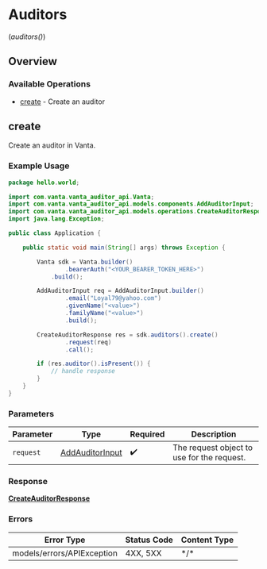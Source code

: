 # Auditors
(*auditors()*)

## Overview

### Available Operations

* [create](#create) - Create an auditor

## create

Create an auditor in Vanta.

### Example Usage

```java
package hello.world;

import com.vanta.vanta_auditor_api.Vanta;
import com.vanta.vanta_auditor_api.models.components.AddAuditorInput;
import com.vanta.vanta_auditor_api.models.operations.CreateAuditorResponse;
import java.lang.Exception;

public class Application {

    public static void main(String[] args) throws Exception {

        Vanta sdk = Vanta.builder()
                .bearerAuth("<YOUR_BEARER_TOKEN_HERE>")
            .build();

        AddAuditorInput req = AddAuditorInput.builder()
                .email("Loyal79@yahoo.com")
                .givenName("<value>")
                .familyName("<value>")
                .build();

        CreateAuditorResponse res = sdk.auditors().create()
                .request(req)
                .call();

        if (res.auditor().isPresent()) {
            // handle response
        }
    }
}
```

### Parameters

| Parameter                                                 | Type                                                      | Required                                                  | Description                                               |
| --------------------------------------------------------- | --------------------------------------------------------- | --------------------------------------------------------- | --------------------------------------------------------- |
| `request`                                                 | [AddAuditorInput](../../models/shared/AddAuditorInput.md) | :heavy_check_mark:                                        | The request object to use for the request.                |

### Response

**[CreateAuditorResponse](../../models/operations/CreateAuditorResponse.md)**

### Errors

| Error Type                 | Status Code                | Content Type               |
| -------------------------- | -------------------------- | -------------------------- |
| models/errors/APIException | 4XX, 5XX                   | \*/\*                      |